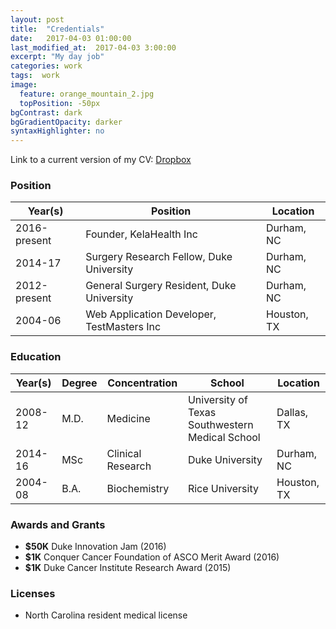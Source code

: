 ```yaml
---
layout: post
title:  "Credentials"
date:   2017-04-03 01:00:00
last_modified_at:  2017-04-03 3:00:00
excerpt: "My day job"
categories: work
tags:  work
image:
  feature: orange_mountain_2.jpg
  topPosition: -50px
bgContrast: dark
bgGradientOpacity: darker
syntaxHighlighter: no
---
```

Link to a current version of my CV: [Dropbox](https://www.dropbox.com/sh/bybn5gqc309m9pf/AAAGpTDoKFoKYtTF_9ktsAtIa?dl=0)

### Position
| Year(s)    | Position     | Location      |
| -----------| ---------    | ------------- |
| 2016-present  | Founder, KelaHealth Inc | Durham, NC |
| 2014-17 | Surgery Research Fellow, Duke University | Durham, NC |
| 2012-present | General Surgery Resident, Duke University | Durham, NC |
| 2004-06         | Web Application Developer, TestMasters Inc | Houston, TX |

### Education
| Year(s)    | Degree       | Concentration |  School | Location |
| -----------| ---------    | ------------- | --------| -------- |
| 2008-12    | M.D.         | Medicine      | University of Texas Southwestern Medical School | Dallas, TX|
| 2014-16    | MSc          | Clinical Research | Duke University | Durham, NC |
| 2004-08    | B.A.			| Biochemistry  | Rice University | Houston, TX |

### Awards and Grants
- **$50K** Duke Innovation Jam (2016)
- **$1K** Conquer Cancer Foundation of ASCO Merit Award (2016)
- **$1K** Duke Cancer Institute Research Award (2015)

### Licenses
- North Carolina resident medical license

